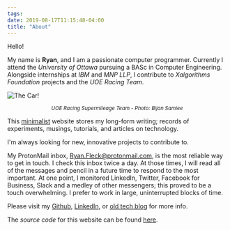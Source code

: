 ```yaml
---
tags:
date: 2019-08-17T11:15:48-04:00
title: "About"
---
```


Hello! 

My name is **Ryan**, and I am a passionate computer programmer. Currently I
attend the *University of Ottawa* pursuing a BASc in Computer Engineering.
Alongside internships at *IBM* and *MNP LLP*, I contribute to *Xalgorithms
Foundation* projects and the *UOE Racing Team*.

<link rel="prefetch" href="/pics/compressed/fleck_uoe_racing.jpg">

![The Car!](/pics/compressed/fleck_uoe_racing_cropped_min.jpg)

<p style="text-align:center"><small><i>UOE Racing Supermileage Team - Photo: Bijan Samiee</i></small></p>

This [minimalist](/2019/digital-minimalism/) website stores my
long-form writing; records of experiments, musings, tutorials, and articles on
technology.

I'm always looking for new, innovative projects to contribute to.

My ProtonMail inbox,
[Ryan.Fleck@protonmail.com](mailto:ryan.fleck@protonmail.com),
is the most reliable way to get in touch.
I check this inbox twice a day. At those times, I will read all of the messages
and pencil in a future time to respond to the most important. At one point, I
monitored LinkedIn, Twitter, Facebook for Business, Slack and a medley of
other messengers; this proved to be a touch overwhelming. I prefer to work in
large, uninterrupted blocks of time.

Please visit my [Github](https://github.com/ryanfleck/),
[LinkedIn](https://www.linkedin.com/in/ryan-c-fleck/), or [old tech blog](https://ryanfleck.github.io) for more info.

The *source code* for this website can be found [here](https://github.com/RyanFleck/ryanfleck.ca).
